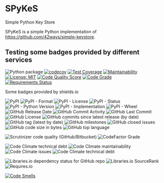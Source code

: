 # SPyKeS
Simple Python Key Store

SPyKeS is a simple Python implementation of https://github.com/42ways/simple-keystore.

## Testing some badges provided by different services

![Python package](https://github.com/Pythocrates/SPyKeS/workflows/Python%20package/badge.svg)
[![codecov](https://codecov.io/gh/Pythocrates/SPyKeS/branch/master/graph/badge.svg)](https://codecov.io/gh/Pythocrates/SPyKeS)
[![Test Coverage](https://api.codeclimate.com/v1/badges/0d092f8ca82f91264651/test_coverage)](https://codeclimate.com/github/Pythocrates/SPyKeS/test_coverage)
[![Maintainability](https://api.codeclimate.com/v1/badges/0d092f8ca82f91264651/maintainability)](https://codeclimate.com/github/Pythocrates/SPyKeS/maintainability)
[![License: MIT](https://img.shields.io/badge/License-MIT-yellow.svg)](https://opensource.org/licenses/MIT)
[![Code Quality Score](https://www.code-inspector.com/project/13444/score/svg)](https://frontend.code-inspector.com/public/project/13444/SPyKeS/dashboard)
[![Code Grade](https://www.code-inspector.com/project/13444/status/svg)](https://frontend.code-inspector.com/public/project/13444/SPyKeS/dashboard)
[![Requirements Status](https://requires.io/github/Pythocrates/SPyKeS/requirements.svg?branch=master)](https://requires.io/github/Pythocrates/SPyKeS/requirements/?branch=master)

Some badges provided by shields.io

![PyPI](https://img.shields.io/pypi/v/spykeys?style=plastic)
![PyPI - Format](https://img.shields.io/pypi/format/spykeys?style=plastic)
![PyPI - License](https://img.shields.io/pypi/l/spykeys?style=plastic)
![PyPI - Status](https://img.shields.io/pypi/status/spykeys?style=plastic)
![PyPI - Python Version](https://img.shields.io/pypi/pyversions/spykeys?style=plastic)
![PyPI - Implementation](https://img.shields.io/pypi/implementation/spykeys?style=plastic)
![PyPI - Wheel](https://img.shields.io/pypi/wheel/spykeys?style=plastic)
![GitHub Release Date](https://img.shields.io/github/release-date/Pythocrates/SpyKeS?style=plastic)
![GitHub Commit Activity](https://img.shields.io/github/commit-activity/m/Pythocrates/SPyKeS?style=plastic)
![GitHub Last Commit](https://img.shields.io/github/last-commit/Pythocrates/SPyKeS?style=plastic)
![GitHub License](https://img.shields.io/github/license/Pythocrates/SPyKeS?style=plastic)
![GitHub commits since latest release (by date)](https://img.shields.io/github/commits-since/Pythocrates/SPyKeS/latest?style=plastic)
![GitHub tag (latest by date)](https://img.shields.io/github/v/tag/Pythocrates/SPyKeS?style=plastic)
![GitHub milestones](https://img.shields.io/github/milestones/all/Pythocrates/SPyKeS?style=plastic)
![GitHub closed issues](https://img.shields.io/github/issues-closed/Pythocrates/SPyKeS?style=plastic)
![GitHub code size in bytes](https://img.shields.io/github/languages/code-size/Pythocrates/SPyKeS?style=plastic)
![GitHub top language](https://img.shields.io/github/languages/top/Pythocrates/SPyKeS?style=plastic)

![Scrutinizer code quality (GitHub/Bitbucket)](https://img.shields.io/scrutinizer/quality/g/Pythocrates/SPyKeS)
![CodeFactor Grade](https://img.shields.io/codefactor/grade/github/Pythocrates/SPyKeS?style=plastic)

![Code Climate technical debt](https://img.shields.io/codeclimate/tech-debt/Pythocrates/SPyKeS?style=plastic)
![Code Climate maintainability](https://img.shields.io/codeclimate/maintainability-percentage/Pythocrates/SPyKeS?style=plastic)
![Code Climate issues](https://img.shields.io/codeclimate/issues/Pythocrates/SPyKeS?style=plastic)
![Code Climate technical debt](https://img.shields.io/codeclimate/tech-debt/Pythocrates/SPyKeS?style=plastic)

![Libraries.io dependency status for GitHub repo](https://img.shields.io/librariesio/github/Pythocrates/SPyKeS?style=plastic)
![Libraries.io SourceRank](https://img.shields.io/librariesio/sourcerank/pypi/spykeys?style=plastic)
![Requires.io](https://img.shields.io/requires/github/Pythocrates/SPyKeS?style=plastic)

[![Code Smells](https://sonarcloud.io/api/project_badges/measure?project=Pythocrates_SPyKeS&metric=code_smells)](https://sonarcloud.io/dashboard?id=Pythocrates_SPyKeS)
